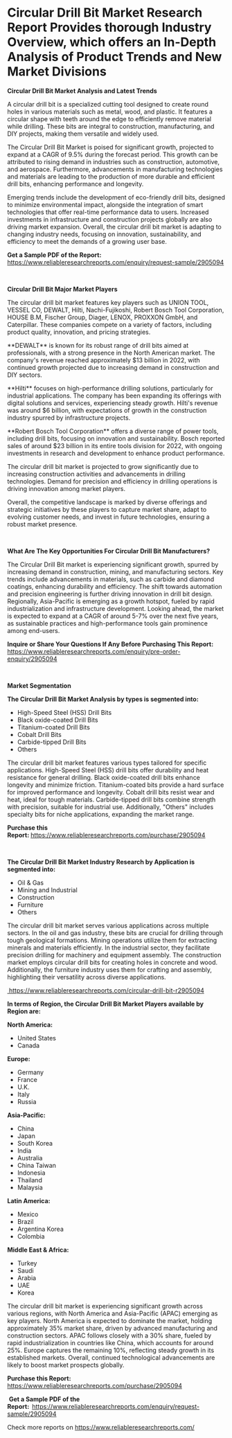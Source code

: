<p><h1>Circular Drill Bit Market Research Report Provides thorough Industry Overview, which offers an In-Depth Analysis of Product Trends and New Market Divisions</h1></p><p><strong>Circular Drill Bit Market Analysis and Latest Trends</strong></p>
<p><p>A circular drill bit is a specialized cutting tool designed to create round holes in various materials such as metal, wood, and plastic. It features a circular shape with teeth around the edge to efficiently remove material while drilling. These bits are integral to construction, manufacturing, and DIY projects, making them versatile and widely used.</p><p>The Circular Drill Bit Market is poised for significant growth, projected to expand at a CAGR of 9.5% during the forecast period. This growth can be attributed to rising demand in industries such as construction, automotive, and aerospace. Furthermore, advancements in manufacturing technologies and materials are leading to the production of more durable and efficient drill bits, enhancing performance and longevity.</p><p>Emerging trends include the development of eco-friendly drill bits, designed to minimize environmental impact, alongside the integration of smart technologies that offer real-time performance data to users. Increased investments in infrastructure and construction projects globally are also driving market expansion. Overall, the circular drill bit market is adapting to changing industry needs, focusing on innovation, sustainability, and efficiency to meet the demands of a growing user base.</p></p>
<p><strong>Get a Sample PDF of the Report:&nbsp;</strong> <a href="https://www.reliableresearchreports.com/enquiry/request-sample/2905094?utm_campaign=2230&utm_medium=2&utm_source=Github&utm_content=ia&utm_term=12032025&utm_id=circular-drill-bit">https://www.reliableresearchreports.com/enquiry/request-sample/2905094</a></p>
<p>&nbsp;</p>
<p><strong>Circular Drill Bit Major Market Players</strong></p>
<p><p>The circular drill bit market features key players such as UNION TOOL, VESSEL CO, DEWALT, Hilti, Nachi-Fujikoshi, Robert Bosch Tool Corporation, HOUSE B.M, Fischer Group, Diager, LENOX, PROXXON GmbH, and Caterpillar. These companies compete on a variety of factors, including product quality, innovation, and pricing strategies.</p><p>**DEWALT** is known for its robust range of drill bits aimed at professionals, with a strong presence in the North American market. The company's revenue reached approximately $13 billion in 2022, with continued growth projected due to increasing demand in construction and DIY sectors.</p><p>**Hilti** focuses on high-performance drilling solutions, particularly for industrial applications. The company has been expanding its offerings with digital solutions and services, experiencing steady growth. Hilti's revenue was around $6 billion, with expectations of growth in the construction industry spurred by infrastructure projects.</p><p>**Robert Bosch Tool Corporation** offers a diverse range of power tools, including drill bits, focusing on innovation and sustainability. Bosch reported sales of around $23 billion in its entire tools division for 2022, with ongoing investments in research and development to enhance product performance.</p><p>The circular drill bit market is projected to grow significantly due to increasing construction activities and advancements in drilling technologies. Demand for precision and efficiency in drilling operations is driving innovation among market players. </p><p>Overall, the competitive landscape is marked by diverse offerings and strategic initiatives by these players to capture market share, adapt to evolving customer needs, and invest in future technologies, ensuring a robust market presence.</p></p>
<p>&nbsp;</p>
<p><strong>What Are The Key Opportunities For Circular Drill Bit Manufacturers?</strong></p>
<p><p>The Circular Drill Bit market is experiencing significant growth, spurred by increasing demand in construction, mining, and manufacturing sectors. Key trends include advancements in materials, such as carbide and diamond coatings, enhancing durability and efficiency. The shift towards automation and precision engineering is further driving innovation in drill bit design. Regionally, Asia-Pacific is emerging as a growth hotspot, fueled by rapid industrialization and infrastructure development. Looking ahead, the market is expected to expand at a CAGR of around 5-7% over the next five years, as sustainable practices and high-performance tools gain prominence among end-users.</p></p>
<p><strong>Inquire or Share Your Questions If Any Before Purchasing This Report:</strong> <a href="https://www.reliableresearchreports.com/enquiry/pre-order-enquiry/2905094?utm_campaign=2230&utm_medium=2&utm_source=Github&utm_content=ia&utm_term=12032025&utm_id=circular-drill-bit">https://www.reliableresearchreports.com/enquiry/pre-order-enquiry/2905094</a></p>
<p>&nbsp;</p>
<p><strong>Market Segmentation</strong></p>
<p><strong>The Circular Drill Bit Market Analysis by types is segmented into:</strong></p>
<p><ul><li>High-Speed Steel (HSS) Drill Bits</li><li>Black oxide-coated Drill Bits</li><li>Titanium-coated Drill Bits</li><li>Cobalt Drill Bits</li><li>Carbide-tipped Drill Bits</li><li>Others</li></ul></p>
<p><p>The circular drill bit market features various types tailored for specific applications. High-Speed Steel (HSS) drill bits offer durability and heat resistance for general drilling. Black oxide-coated drill bits enhance longevity and minimize friction. Titanium-coated bits provide a hard surface for improved performance and longevity. Cobalt drill bits resist wear and heat, ideal for tough materials. Carbide-tipped drill bits combine strength with precision, suitable for industrial use. Additionally, "Others" includes specialty bits for niche applications, expanding the market range.</p></p>
<p><strong>Purchase this Report:&nbsp;</strong><a href="https://www.reliableresearchreports.com/purchase/2905094?utm_campaign=2230&utm_medium=2&utm_source=Github&utm_content=ia&utm_term=12032025&utm_id=circular-drill-bit">https://www.reliableresearchreports.com/purchase/2905094</a></p>
<p>&nbsp;</p>
<p><strong>The Circular Drill Bit Market Industry Research by Application is segmented into:</strong></p>
<p><ul><li>Oil & Gas</li><li>Mining and Industrial</li><li>Construction</li><li>Furniture</li><li>Others</li></ul></p>
<p><p>The circular drill bit market serves various applications across multiple sectors. In the oil and gas industry, these bits are crucial for drilling through tough geological formations. Mining operations utilize them for extracting minerals and materials efficiently. In the industrial sector, they facilitate precision drilling for machinery and equipment assembly. The construction market employs circular drill bits for creating holes in concrete and wood. Additionally, the furniture industry uses them for crafting and assembly, highlighting their versatility across diverse applications.</p></p>
<p><a href="https://www.reliableresearchreports.com/circular-drill-bit-r2905094?utm_campaign=2230&utm_medium=2&utm_source=Github&utm_content=ia&utm_term=12032025&utm_id=circular-drill-bit">&nbsp;https://www.reliableresearchreports.com/circular-drill-bit-r2905094</a></p>
<p><strong>In terms of Region, the Circular Drill Bit Market Players available by Region are:</strong></p>
<p>
    <p> <strong> North America: </strong>
        <ul>
            <li>United States</li>
            <li>Canada</li>
        </ul>
        </p> 
    <p> <strong> Europe: </strong>
        <ul>
            <li>Germany</li>
            <li>France</li>
            <li>U.K.</li>
            <li>Italy</li>
            <li>Russia</li>
        </ul>
        </p> 
    <p> <strong> Asia-Pacific: </strong>
        <ul>
            <li>China</li>
            <li>Japan</li>
            <li>South Korea</li>
            <li>India</li>
            <li>Australia</li>
            <li>China Taiwan</li>
            <li>Indonesia</li>
            <li>Thailand</li>
            <li>Malaysia</li>
        </ul>
        </p> 
    <p> <strong> Latin America: </strong>
        <ul>
            <li>Mexico</li>
            <li>Brazil</li>
            <li>Argentina Korea</li>
            <li>Colombia</li>
        </ul>
        </p> 
    <p> <strong> Middle East & Africa: </strong>
        <ul>
            <li>Turkey</li>
            <li>Saudi</li>
            <li>Arabia</li>
            <li>UAE</li>
            <li>Korea</li>
        </ul>
    </p>
    </p>
<p><p>The circular drill bit market is experiencing significant growth across various regions, with North America and Asia-Pacific (APAC) emerging as key players. North America is expected to dominate the market, holding approximately 35% market share, driven by advanced manufacturing and construction sectors. APAC follows closely with a 30% share, fueled by rapid industrialization in countries like China, which accounts for around 25%. Europe captures the remaining 10%, reflecting steady growth in its established markets. Overall, continued technological advancements are likely to boost market prospects globally.</p></p>
<p><strong>Purchase this Report: </strong><a href="https://www.reliableresearchreports.com/purchase/2905094?utm_campaign=2230&utm_medium=2&utm_source=Github&utm_content=ia&utm_term=12032025&utm_id=circular-drill-bit">https://www.reliableresearchreports.com/purchase/2905094</a></p>
<p>&nbsp;<strong>Get a Sample PDF of the Report:&nbsp;&nbsp;</strong><a href="https://www.reliableresearchreports.com/enquiry/request-sample/2905094?utm_campaign=2230&utm_medium=2&utm_source=Github&utm_content=ia&utm_term=12032025&utm_id=circular-drill-bit">https://www.reliableresearchreports.com/enquiry/request-sample/2905094</a></p>
<p><strong></strong></p>
<p>Check more reports on <a href="https://www.reliableresearchreports.com/?utm_campaign=2230&utm_medium=2&utm_source=Github&utm_content=ia&utm_term=12032025&utm_id=circular-drill-bit">https://www.reliableresearchreports.com/</a></p>